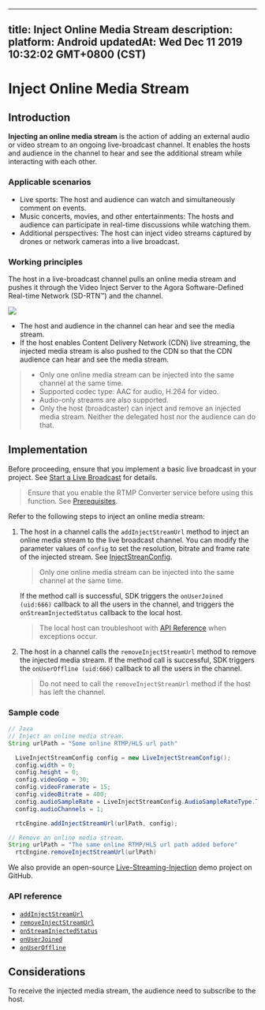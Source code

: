 
---
title: Inject Online Media Stream
description: 
platform: Android
updatedAt: Wed Dec 11 2019 10:32:02 GMT+0800 (CST)
---
# Inject Online Media Stream
## Introduction

**Injecting an online media stream** is the action of adding an external audio or video stream to an ongoing live-broadcast channel. It enables the hosts and audience in the channel to hear and see the additional stream while interacting with each other.

### Applicable scenarios

- Live sports: The host and audience can watch and simultaneously comment on events.
- Music concerts, movies, and other entertainments: The hosts and audience can participate in real-time discussions while watching them.
- Additional perspectives: The host can inject video streams captured by drones or network cameras into a live broadcast.

### Working principles

The host in a live-broadcast channel pulls an online media stream and pushes it through the Video Inject Server to the Agora Software-Defined Real-time Network (SD-RTN™) and the channel.

![](https://web-cdn.agora.io/docs-files/1576059890625)

- The host and audience in the channel can hear and see the media stream.
- If the host enables Content Delivery Network (CDN) live streaming, the injected media stream is also pushed to the CDN so that the CDN audience can hear and see the media stream.

>- Only one online media stream can be injected into the same channel at the same time.
>- Supported codec type: AAC for audio, H.264 for video.
>- Audio-only streams are also supported.
>- Only the host (broadcaster) can inject and remove an injected media stream. Neither the delegated host nor the audience can do that.


## Implementation

Before proceeding, ensure that you implement a basic live broadcast in your project. See [Start a Live Broadcast](../../en/Audio%20Broadcast/start_live_android.md) for details.

> Ensure that you enable the RTMP Converter service before using this function. See [Prerequisites](../../en/Audio%20Broadcast/cdn_streaming_android.md).

Refer to the following steps to inject an online media stream:

1. The host in a channel calls the `addInjectStreamUrl` method to inject an online media stream to the live broadcast channel. You can modify the parameter values of `config` to set the resolution, bitrate and frame rate of the injected stream. See [InjectStreanConfig](https://docs.agora.io/en/Audio%20Broadcast/API%20Reference/java/classio_1_1agora_1_1rtc_1_1live_1_1_live_inject_stream_config.html).
	> Only one online media stream can be injected into the same channel at the same time.

	If the method call is successful, SDK triggers the `onUserJoined (uid:666)` callback to all the users in the channel, and triggers the `onStreamInjectedStatus` callback to the local host.
	> The local host can troubleshoot with [API Reference](#api) when exceptions occur.
	
2. The host in a channel calls the `removeInjectStreamUrl` method to remove the injected media stream.
	If the method call is successful, SDK triggers the `onUserOffline (uid:666)` callback to all the users in the channel.
	> Do not need to call the `removeInjectStreamUrl` method if the host has left the channel.


### Sample code

```java
// Java
// Inject an online media stream.
String urlPath = "Some online RTMP/HLS url path"

  LiveInjectStreamConfig config = new LiveInjectStreamConfig();
  config.width = 0;
  config.height = 0;
  config.videoGop = 30;
  config.videoFramerate = 15;
  config.videoBitrate = 400;
  config.audioSampleRate = LiveInjectStreamConfig.AudioSampleRateType.TYPE_44100;        		   config.audioBitrate = 48;
  config.audioChannels = 1;

  rtcEngine.addInjectStreamUrl(urlPath, config);

// Remove an online media stream.
String urlPath = "The same online RTMP/HLS url path added before"
  rtcEngine.removeInjectStreamUrl(urlPath)
```

We also provide an open-source [Live-Streaming-Injection](https://github.com/AgoraIO/Advanced-Interactive-Broadcasting/tree/master/Live-Streaming-Injection) demo project on GitHub.

<a name="api"></a>
### API reference

- [`addInjectStreamUrl`](https://docs.agora.io/en/Audio%20Broadcast/API%20Reference/java/classio_1_1agora_1_1rtc_1_1_rtc_engine.html#a67547508dd8b98318b55d764eb0da311)
- [`removeInjectStreamUrl`](https://docs.agora.io/en/Audio%20Broadcast/API%20Reference/java/classio_1_1agora_1_1rtc_1_1_rtc_engine.html#a1bd152dba2c28459ff5202bb8039fb42)
- [`onStreamInjectedStatus`](https://docs.agora.io/en/Audio%20Broadcast/API%20Reference/java/classio_1_1agora_1_1rtc_1_1_i_rtc_engine_event_handler.html#a470bb5a47f90705fa3da3e3b6aebb28d)
- [`onUserJoined`](https://docs.agora.io/en/Audio%20Broadcast/API%20Reference/java/classio_1_1agora_1_1rtc_1_1_i_rtc_engine_event_handler.html#aa466d599b13768248ac5febd2978c2d3)
- [`onUserOffline`](https://docs.agora.io/en/Audio%20Broadcast/API%20Reference/java/classio_1_1agora_1_1rtc_1_1_i_rtc_engine_event_handler.html#a9fbb08177fbc8f74d64044a78aea0dda)

## Considerations
To receive the injected media stream, the audience need to subscribe to the host.
